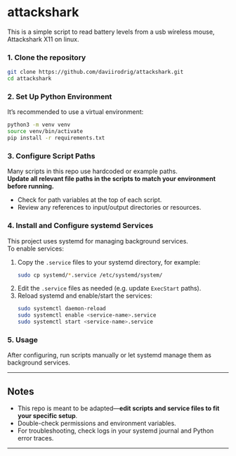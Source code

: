 # attackshark

This is a simple script to read battery levels from a usb wireless mouse, Attackshark X11 on linux.

### 1. Clone the repository

```bash
git clone https://github.com/daviirodrig/attackshark.git
cd attackshark
```

### 2. Set Up Python Environment

It’s recommended to use a virtual environment:

```bash
python3 -m venv venv
source venv/bin/activate
pip install -r requirements.txt
```

### 3. Configure Script Paths

Many scripts in this repo use hardcoded or example paths.  
**Update all relevant file paths in the scripts to match your environment before running.**

- Check for path variables at the top of each script.
- Review any references to input/output directories or resources.

### 4. Install and Configure systemd Services

This project uses systemd for managing background services.  
To enable services:

1. Copy the `.service` files to your systemd directory, for example:
    ```bash
    sudo cp systemd/*.service /etc/systemd/system/
    ```
2. Edit the `.service` files as needed (e.g. update `ExecStart` paths).
3. Reload systemd and enable/start the services:
    ```bash
    sudo systemctl daemon-reload
    sudo systemctl enable <service-name>.service
    sudo systemctl start <service-name>.service
    ```

### 5. Usage

After configuring, run scripts manually or let systemd manage them as background services.

---

## Notes

- This repo is meant to be adapted—**edit scripts and service files to fit your specific setup**.
- Double-check permissions and environment variables.
- For troubleshooting, check logs in your systemd journal and Python error traces.

---
